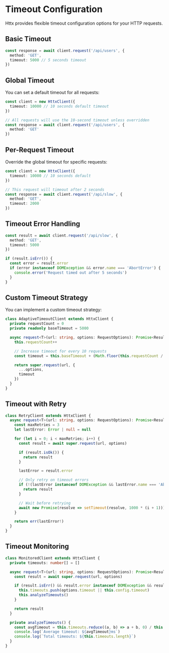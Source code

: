 # Timeout Configuration

Httx provides flexible timeout configuration options for your HTTP requests.

## Basic Timeout

```typescript
const response = await client.request('/api/users', {
  method: 'GET',
  timeout: 5000 // 5 seconds timeout
})
```

## Global Timeout

You can set a default timeout for all requests:

```typescript
const client = new HttxClient({
  timeout: 10000 // 10 seconds default timeout
})

// All requests will use the 10-second timeout unless overridden
const response = await client.request('/api/users', {
  method: 'GET'
})
```

## Per-Request Timeout

Override the global timeout for specific requests:

```typescript
const client = new HttxClient({
  timeout: 10000 // 10 seconds default
})

// This request will timeout after 2 seconds
const response = await client.request('/api/slow', {
  method: 'GET',
  timeout: 2000
})
```

## Timeout Error Handling

```typescript
const result = await client.request('/api/slow', {
  method: 'GET',
  timeout: 5000
})

if (result.isErr()) {
  const error = result.error
  if (error instanceof DOMException && error.name === 'AbortError') {
    console.error('Request timed out after 5 seconds')
  }
}
```

## Custom Timeout Strategy

You can implement a custom timeout strategy:

```typescript
class AdaptiveTimeoutClient extends HttxClient {
  private requestCount = 0
  private readonly baseTimeout = 5000

  async request<T>(url: string, options: RequestOptions): Promise<Result<HttxResponse<T>, Error>> {
    this.requestCount++

    // Increase timeout for every 10 requests
    const timeout = this.baseTimeout + (Math.floor(this.requestCount / 10) * 1000)

    return super.request(url, {
      ...options,
      timeout
    })
  }
}
```

## Timeout with Retry

```typescript
class RetryClient extends HttxClient {
  async request<T>(url: string, options: RequestOptions): Promise<Result<HttxResponse<T>, Error>> {
    const maxRetries = 3
    let lastError: Error | null = null

    for (let i = 0; i < maxRetries; i++) {
      const result = await super.request(url, options)

      if (result.isOk()) {
        return result
      }

      lastError = result.error

      // Only retry on timeout errors
      if (!(lastError instanceof DOMException && lastError.name === 'AbortError')) {
        return result
      }

      // Wait before retrying
      await new Promise(resolve => setTimeout(resolve, 1000 * (i + 1)))
    }

    return err(lastError!)
  }
}
```

## Timeout Monitoring

```typescript
class MonitoredClient extends HttxClient {
  private timeouts: number[] = []

  async request<T>(url: string, options: RequestOptions): Promise<Result<HttxResponse<T>, Error>> {
    const result = await super.request(url, options)

    if (result.isErr() && result.error instanceof DOMException && result.error.name === 'AbortError') {
      this.timeouts.push(options.timeout || this.config.timeout)
      this.analyzeTimeouts()
    }

    return result
  }

  private analyzeTimeouts() {
    const avgTimeout = this.timeouts.reduce((a, b) => a + b, 0) / this.timeouts.length
    console.log(`Average timeout: ${avgTimeout}ms`)
    console.log(`Total timeouts: ${this.timeouts.length}`)
  }
}
```
